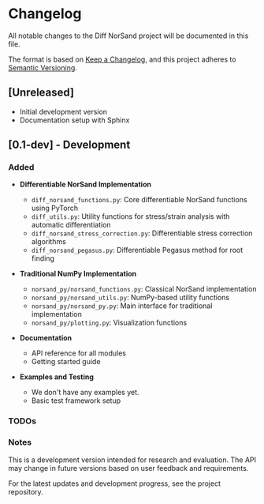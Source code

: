 # Changelog

All notable changes to the Diff NorSand project will be documented in this file.

The format is based on [Keep a Changelog](https://keepachangelog.com/en/1.0.0/),
and this project adheres to [Semantic Versioning](https://semver.org/spec/v2.0.0.html).

## [Unreleased]

- Initial development version
- Documentation setup with Sphinx

## [0.1-dev] - Development

### Added

* **Differentiable NorSand Implementation**
  
  * `diff_norsand_functions.py`: Core differentiable NorSand functions using PyTorch
  * `diff_utils.py`: Utility functions for stress/strain analysis with automatic differentiation
  * `diff_norsand_stress_correction.py`: Differentiable stress correction algorithms
  * `diff_norsand_pegasus.py`: Differentiable Pegasus method for root finding

* **Traditional NumPy Implementation**
  
  * `norsand_py/norsand_functions.py`: Classical NorSand implementation
  * `norsand_py/norsand_utils.py`: NumPy-based utility functions
  * `norsand_py/norsand_py.py`: Main interface for traditional implementation
  * `norsand_py/plotting.py`: Visualization functions

* **Documentation**
  
  * API reference for all modules
  * Getting started guide

* **Examples and Testing**
  
  * We don't have any examples yet.
  * Basic test framework setup

### TODOs

### Notes

This is a development version intended for research and evaluation. The API may change
in future versions based on user feedback and requirements.

For the latest updates and development progress, see the project repository. 